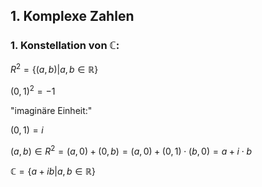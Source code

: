 ## 1. Komplexe Zahlen

### 1. Konstellation von $\mathbb{C}$:

$R^2 = \{(a,b) | a,b \in \mathbb{R}\}$

$(0,1)^2 = -1$

"imaginäre Einheit:"

$(0,1) = i$

$(a,b)\in R^2 = (a,0) + (0,b) = (a,0) + (0,1) \cdot (b,0) = a + i \cdot b$

$\mathbb{C} = \{a + i b | a,b \in \mathbb{R}\}$
